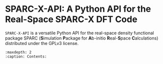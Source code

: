 # SPARC-X-API: A Python API for the Real-Space SPARC-X DFT Code

`SPARC-X-API` is a versatile Python API for the real-space density
functional package SPARC (**S**imulation **P**ackage for **A**b-initio
**R**eal-**S**pace **C**alculations) distributed under the GPLv3
license.

```{toctree}
:maxdepth: 2
:caption: Contents:
```
